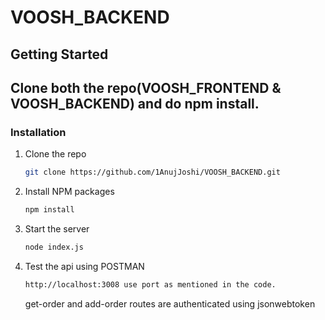 ﻿# VOOSH_BACKEND

## Getting Started

## Clone both the repo(VOOSH_FRONTEND & VOOSH_BACKEND) and do npm install.

### Installation

1. Clone the repo
   ```sh
   git clone https://github.com/1AnujJoshi/VOOSH_BACKEND.git
   ```
2. Install NPM packages
   ```sh
   npm install
   ```
3. Start the server
   ```sh
   node index.js
   ```
4. Test the api using POSTMAN

   ```sh
   http://localhost:3008 use port as mentioned in the code.
   ```

   get-order and add-order routes are authenticated using jsonwebtoken
